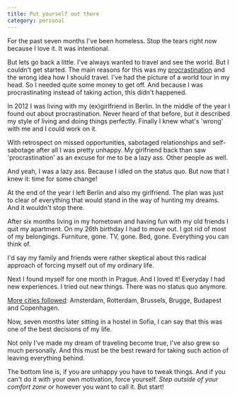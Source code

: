 ```yaml
---
title: Put yourself out there
category: personal
---
```


For the past seven months I've been homeless. Stop the tears right now because I
love it. It was intentional.

But lets go back a little. I've always wanted to travel and see the world. But I
couldn't get started. The main reasons for this was my
[procrastination](https://en.wikipedia.org/wiki/Procrastination) and the wrong
idea how I should travel. I've had the picture of a world tour in my head. So I
needed quite some money to get off. And because I was procrastinating instead of
taking action, this didn't happened.

In 2012 I was living with my (ex)girlfriend in Berlin. In the middle of the year
I found out about procrastination. Never heard of that before, but it described
my style of living and doing things perfectly. Finally I knew what's 'wrong'
with me and I could work on it.

With retrospect on missed opportunities, sabotaged relationships and
self-sabotage after all I was pretty unhappy. My girlfriend back than saw
'procrastination' as an excuse for me to be a lazy ass. Other people as well.

And yeah, I was a lazy ass. Because I idled on the status quo. But now that I
knew it: time for some change!

At the end of the year I left Berlin and also my girlfriend. The plan was just
to clear of everything that would stand in the way of hunting my dreams. And it
wouldn't stop there.

After six months living in my hometown and having fun with my old friends I quit
my apartment. On my 26th birthday I had to move out. I got rid of most of my
belongings. Furniture, gone. TV, gone. Bed, gone. Everything you can think of.

I'd say my family and friends were rather skeptical about this radical approach
of forcing myself out of my ordinary life.

Next I found myself for one month in Prague. And I loved it! Everyday I had new
experiences. I tried out new things. There was no status quo anymore.

[More cities followed](/pictures): Amsterdam, Rotterdam,
Brussels, Brugge, Budapest and Copenhagen.

Now, seven months later sitting in a hostel in Sofia, I can say that this was
one of the best decisions of my life.

Not only I've made my dream of traveling become true, I've also grew so much
personally. And this must be the best reward for taking such action of leaving
everything behind.

The bottom line is, if you are unhappy you have to tweak things. And if you
can't do it with your own motivation, force yourself. *Step outside of your
comfort zone* or however you want to call it. But start!
